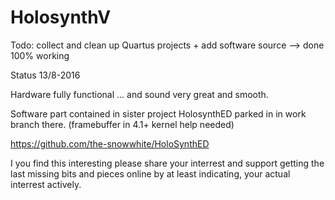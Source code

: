 # HolosynthV

Todo: collect and clean up Quartus projects + add software source --> done 100% working

Status 13/8-2016

Hardware fully functional ... and sound very great and smooth.

Software part contained in sister project HolosynthED parked in in work branch there. (framebuffer in 4.1+ kernel help needed)


https://github.com/the-snowwhite/HoloSynthED

I you find this interesting please share your interrest and support getting the last missing bits and pieces online by at least indicating, your actual interrest actively.

